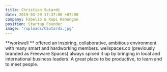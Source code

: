 ```yaml
---
title: Christian Sutardi
date: 2019-03-20 17:37:00 +07:00
company: Fabelio & Kopi Kenangan
position: Startup Founder
image: "/uploads/CSutardi.jpg"
---
```


**workwell ** offered an inspiring, collaborative, ambitious environment with many smart and hardworking members. wellspaces.co (previously branded as Freeware Spaces) always spiced it up by bringing in local and international business leaders. A great place to be productive, to learn and to meet people.